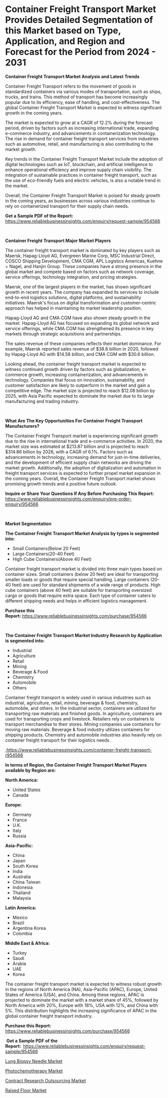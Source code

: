 <p><h1>Container Freight Transport Market Provides Detailed Segmentation of this Market based on Type, Application, and Region and Forecast for the Period from 2024 - 2031</h1></p><p><strong>Container Freight Transport Market Analysis and Latest Trends</strong></p>
<p><p>Container Freight Transport refers to the movement of goods in standardized containers via various modes of transportation, such as ships, trucks, and trains. This method of transport has become increasingly popular due to its efficiency, ease of handling, and cost-effectiveness. The global Container Freight Transport Market is expected to witness significant growth in the coming years.</p><p>The market is expected to grow at a CAGR of 12.2% during the forecast period, driven by factors such as increasing international trade, expanding e-commerce industry, and advancements in containerization technology. The rise in demand for container freight transport services from industries such as automotive, retail, and manufacturing is also contributing to the market growth.</p><p>Key trends in the Container Freight Transport Market include the adoption of digital technologies such as IoT, blockchain, and artificial intelligence to enhance operational efficiency and improve supply chain visibility. The integration of sustainable practices in container freight transport, such as the use of eco-friendly fuels and electric vehicles, is also a notable trend in the market.</p><p>Overall, the Container Freight Transport Market is poised for steady growth in the coming years, as businesses across various industries continue to rely on containerized transport for their supply chain needs.</p></p>
<p><strong>Get a Sample PDF of the Report:&nbsp;</strong> <a href="https://www.reliablebusinessinsights.com/enquiry/request-sample/954566">https://www.reliablebusinessinsights.com/enquiry/request-sample/954566</a></p>
<p>&nbsp;</p>
<p><strong>Container Freight Transport Major Market Players</strong></p>
<p><p>The container freight transport market is dominated by key players such as Maersk, Hapag-Lloyd AG, Evergreen Marine Corp, MSC Industrial Direct, COSCO Shipping Development, CMA CGM, APL Logistics Americas, Kuehne + Nagel, and Hanjin Group. These companies have a strong presence in the global market and compete based on factors such as network coverage, service offerings, technology integration, and pricing strategies.</p><p>Maersk, one of the largest players in the market, has shown significant growth in recent years. The company has expanded its services to include end-to-end logistics solutions, digital platforms, and sustainability initiatives. Maersk's focus on digital transformation and customer-centric approach has helped in maintaining its market leadership position.</p><p>Hapag-Lloyd AG and CMA CGM have also shown steady growth in the market. Hapag-Lloyd AG has focused on expanding its global network and service offerings, while CMA CGM has strengthened its presence in key markets through strategic acquisitions and partnerships.</p><p>The sales revenue of these companies reflects their market dominance. For example, Maersk reported sales revenue of $38.8 billion in 2020, followed by Hapag-Lloyd AG with $14.58 billion, and CMA CGM with $30.6 billion.</p><p>Looking ahead, the container freight transport market is expected to witness continued growth driven by factors such as globalization, e-commerce growth, increasing containerization, and advancements in technology. Companies that focus on innovation, sustainability, and customer satisfaction are likely to outperform in the market and gain a competitive edge. The market size is projected to reach $12.08 billion by 2025, with Asia Pacific expected to dominate the market due to its large manufacturing and trading industry.</p></p>
<p>&nbsp;</p>
<p><strong>What Are The Key Opportunities For Container Freight Transport Manufacturers?</strong></p>
<p><p>The Container Freight Transport market is experiencing significant growth due to the rise in international trade and e-commerce activities. In 2020, the market size was estimated at $213.87 billion and is projected to reach $314.86 billion by 2026, with a CAGR of 6.1%. Factors such as advancements in technology, increasing demand for just-in-time deliveries, and the development of efficient supply chain networks are driving the market growth. Additionally, the adoption of digitalization and automation in freight transport services is expected to further propel market expansion in the coming years. Overall, the Container Freight Transport market shows promising growth trends and a positive future outlook.</p></p>
<p><strong>Inquire or Share Your Questions If Any Before Purchasing This Report:</strong> <a href="https://www.reliablebusinessinsights.com/enquiry/pre-order-enquiry/954566">https://www.reliablebusinessinsights.com/enquiry/pre-order-enquiry/954566</a></p>
<p>&nbsp;</p>
<p><strong>Market Segmentation</strong></p>
<p><strong>The Container Freight Transport Market Analysis by types is segmented into:</strong></p>
<p><ul><li>Small Containers(Below 20 Feet)</li><li>Large Containers(20-40 Feet)</li><li>High Cube Containers(Above 40 Feet)</li></ul></p>
<p><p>Container freight transport market is divided into three main types based on container sizes. Small containers (below 20 feet) are ideal for transporting smaller loads or goods that require special handling. Large containers (20-40 feet) are used for standard shipments of a wide range of products. High cube containers (above 40 feet) are suitable for transporting oversized cargo or goods that require extra space. Each type of container caters to different shipping needs and helps in efficient logistics management.</p></p>
<p><strong>Purchase this Report:&nbsp;</strong><a href="https://www.reliablebusinessinsights.com/purchase/954566">https://www.reliablebusinessinsights.com/purchase/954566</a></p>
<p>&nbsp;</p>
<p><strong>The Container Freight Transport Market Industry Research by Application is segmented into:</strong></p>
<p><ul><li>Industrial</li><li>Agriculture</li><li>Retail</li><li>Mining</li><li>Beverage & Food</li><li>Chemistry</li><li>Automobile</li><li>Others</li></ul></p>
<p><p>Container freight transport is widely used in various industries such as industrial, agriculture, retail, mining, beverage & food, chemistry, automobile, and others. In the industrial sector, containers are utilized for transporting raw materials and finished goods. In agriculture, containers are used for transporting crops and livestock. Retailers rely on containers to transport merchandise to their stores. Mining companies use containers for moving raw materials. Beverage & food industry utilizes containers for shipping products. Chemistry and automobile industries also heavily rely on container freight transport for their logistics needs.</p></p>
<p><a href="https://www.reliablebusinessinsights.com/container-freight-transport-r954566">&nbsp;https://www.reliablebusinessinsights.com/container-freight-transport-r954566</a></p>
<p><strong>In terms of Region, the Container Freight Transport Market Players available by Region are:</strong></p>
<p>
    <p> <strong> North America: </strong>
        <ul>
            <li>United States</li>
            <li>Canada</li>
        </ul>
        </p> 
    <p> <strong> Europe: </strong>
        <ul>
            <li>Germany</li>
            <li>France</li>
            <li>U.K.</li>
            <li>Italy</li>
            <li>Russia</li>
        </ul>
        </p> 
    <p> <strong> Asia-Pacific: </strong>
        <ul>
            <li>China</li>
            <li>Japan</li>
            <li>South Korea</li>
            <li>India</li>
            <li>Australia</li>
            <li>China Taiwan</li>
            <li>Indonesia</li>
            <li>Thailand</li>
            <li>Malaysia</li>
        </ul>
        </p> 
    <p> <strong> Latin America: </strong>
        <ul>
            <li>Mexico</li>
            <li>Brazil</li>
            <li>Argentina Korea</li>
            <li>Colombia</li>
        </ul>
        </p> 
    <p> <strong> Middle East & Africa: </strong>
        <ul>
            <li>Turkey</li>
            <li>Saudi</li>
            <li>Arabia</li>
            <li>UAE</li>
            <li>Korea</li>
        </ul>
    </p>
    </p>
<p><p>The container freight transport market is expected to witness robust growth in the regions of North America (NA), Asia-Pacific (APAC), Europe, United States of America (USA), and China. Among these regions, APAC is projected to dominate the market with a market share of 45%, followed by North America with 20%, Europe with 18%, USA with 12%, and China with 5%. This distribution highlights the increasing significance of APAC in the global container freight transport industry.</p></p>
<p><strong>Purchase this Report: </strong><a href="https://www.reliablebusinessinsights.com/purchase/954566">https://www.reliablebusinessinsights.com/purchase/954566</a></p>
<p>&nbsp;<strong>Get a Sample PDF of the Report:&nbsp;&nbsp;</strong><a href="https://www.reliablebusinessinsights.com/enquiry/request-sample/954566">https://www.reliablebusinessinsights.com/enquiry/request-sample/954566</a></p>
<p><strong></strong></p>
<p><p><a href="https://github.com/provorikovar/Market-Research-Report-List-5/blob/main/lung-biopsy-needle-market.md">Lung Biopsy Needle Market</a></p><p><a href="https://github.com/CliffMedina6/Market-Research-Report-List-5/blob/main/photochemotherapy-market.md">Photochemotherapy Market</a></p><p><a href="https://www.linkedin.com/pulse/global-contract-research-outsourcing-market-analysis-2q7oe?trackingId=dMJGx6ZvDY%2B9pR26%2FmqYqQ%3D%3D">Contract Research Outsourcing Market</a></p><p><a href="https://www.linkedin.com/pulse/global-raised-floor-market-sector-types-applications-player-8b5ce?trackingId=spKXBBuyWfGGjW4vFyP4tA%3D%3D">Raised Floor Market</a></p></p>